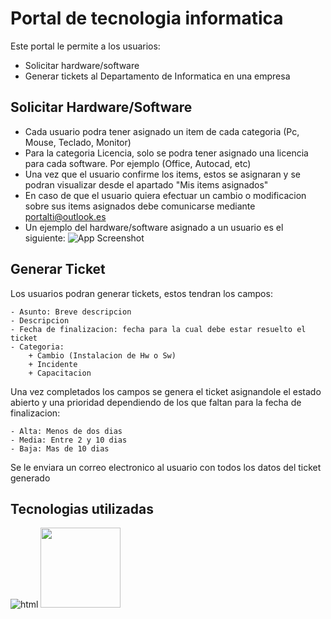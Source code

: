 
# Portal de tecnologia informatica
Este portal le permite a los usuarios:
- Solicitar hardware/software 
- Generar tickets
al Departamento de Informatica en una empresa



## Solicitar Hardware/Software

- Cada usuario podra tener asignado un item de cada categoria (Pc, Mouse, Teclado, Monitor)
- Para la categoria Licencia, solo se podra tener asignado una licencia para cada software. Por ejemplo (Office, Autocad, etc)
- Una vez que el usuario confirme los items, estos se asignaran y se podran visualizar desde el apartado "Mis items asignados"
- En caso de que el usuario quiera efectuar un cambio o modificacion sobre sus items asignados debe comunicarse mediante portalti@outlook.es
- Un ejemplo del hardware/software asignado a un usuario es el siguiente:
![App Screenshot](https://www.plantuml.com/plantuml/png/VT7VQzim40Vmz_ihX1y76PPiTqbX9INDHbZQZBLz7efyf5hr8qZdmIZztoVRmvvhg9vy9ztdA-5r91ceiGR07t-X8hOZjFaB78DqzINBRj2O39GaFFdm9pM-RpBGQOU3zJMQdxynHErTsjbBqjJKo3wL8i_W7BJ2IoPMULhm-h_FH_zUsjYuqoJYzd2tUpZyw7EMivmlnMhaosgcYr7_YautSO8_R3Vxwvj3Zr_Cy6_71UVBWUVLMxqOzRq_QKBrzERoZ_VRNYzc-grOvk_OvMWV6ZBUFq_e_MwplTlihdjTvFdCBowgnPQF2Q9g4m2iF3CPepuvhDkW-08iPnyML_tl1iQ7WWCJGo605KDH02k7eXpSnuWXSSxROq3s-IgzKhe6JGPCdj4ONVj_tQ1yJ5tj28FhcYjULC3GIcswCxQRJDUKIdlR3QoVFBNx7vMtQJYY8X-wmwGpcBwgkzsa0uoqUaQAxGGm9GDrNw_GhpMwkh7cBm00)

## Generar Ticket
Los usuarios podran generar tickets, estos tendran los campos:

    - Asunto: Breve descripcion
    - Descripcion
    - Fecha de finalizacion: fecha para la cual debe estar resuelto el ticket
    - Categoria:
        + Cambio (Instalacion de Hw o Sw)
        + Incidente
        + Capacitacion

Una vez completados los campos se genera el ticket asignandole el estado abierto y una prioridad dependiendo de los que faltan para la fecha de finalizacion: 

    - Alta: Menos de dos dias
    - Media: Entre 2 y 10 dias
    - Baja: Mas de 10 dias

Se le enviara un correo electronico al usuario con todos los datos del ticket generado



## Tecnologias utilizadas
![html](https://cdn-icons-png.flaticon.com/512/919/919827.png)
<img src="http://www.cursosgis.com/wp-content/uploads/2017/06/lenguajes_1.png" width="128"/>

